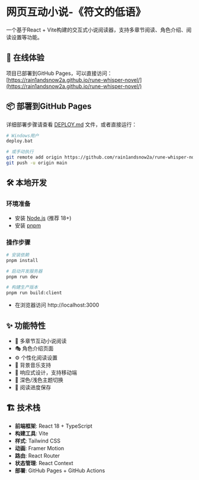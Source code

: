 # 网页互动小说-《符文的低语》

一个基于React + Vite构建的交互式小说阅读器，支持多章节阅读、角色介绍、阅读设置等功能。

## 🚀 在线体验

项目已部署到GitHub Pages，可以直接访问：
[https://rain1andsnow2a.github.io/rune-whisper-novel/](https://rain1andsnow2a.github.io/rune-whisper-novel/)

## 📦 部署到GitHub Pages

详细部署步骤请查看 [DEPLOY.md](./DEPLOY.md) 文件，或者直接运行：

```bash
# Windows用户
deploy.bat

# 或手动执行
git remote add origin https://github.com/rain1andsnow2a/rune-whisper-novel.git
git push -u origin main
```

## 🛠️ 本地开发

### 环境准备

- 安装 [Node.js](https://nodejs.org/en) (推荐 18+)
- 安装 [pnpm](https://pnpm.io/installation)

### 操作步骤

```sh
# 安装依赖
pnpm install

# 启动开发服务器
pnpm run dev

# 构建生产版本
pnpm run build:client
```

- 在浏览器访问 http://localhost:3000

## ✨ 功能特性

- 📖 多章节互动小说阅读
- 🎭 角色介绍页面
- ⚙️ 个性化阅读设置
- 🎵 背景音乐支持
- 📱 响应式设计，支持移动端
- 🌙 深色/浅色主题切换
- 💾 阅读进度保存

## 🏗️ 技术栈

- **前端框架**: React 18 + TypeScript
- **构建工具**: Vite
- **样式**: Tailwind CSS
- **动画**: Framer Motion
- **路由**: React Router
- **状态管理**: React Context
- **部署**: GitHub Pages + GitHub Actions
